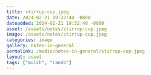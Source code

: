 ```yaml
---
title: stirrup-cup.jpeg
date: 2024-02-21 19:32:40 -0800
dateadded: 2024-02-21 19:32:40 -0800
asset: /assets/notes/stirrup-cup.jpeg
image: /assets/notes/stirrup-cup.jpeg
categories: image
gallery: notes-in-general
permalink: /media/notes-in-general/stirrup-cup-jpeg
layout: asset
tags: ["mulch", "rando"]
--- 
```

